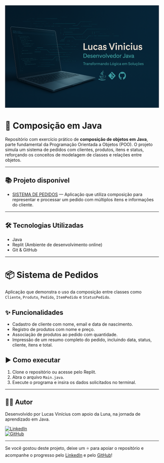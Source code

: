 ![Banner](https://github.com/LucVinicius-DEV/composicao-java/blob/main/banner.png)

# 🧱 Composição em Java

Repositório com exercício prático de **composição de objetos em Java**, parte fundamental da Programação Orientada a Objetos (POO). O projeto simula um sistema de pedidos com clientes, produtos, itens e status, reforçando os conceitos de modelagem de classes e relações entre objetos.

---

## 📚 Projeto disponível

- [SISTEMA DE PEDIDOS](./src) — Aplicação que utiliza composição para representar e processar um pedido com múltiplos itens e informações do cliente.

---

## 🛠️ Tecnologias Utilizadas

- Java
- Replit (Ambiente de desenvolvimento online)
- Git & GitHub

---

# 📦 Sistema de Pedidos

Aplicação que demonstra o uso da composição entre classes como `Cliente`, `Produto`, `Pedido`, `ItemPedido` e `StatusPedido`.

## ✨ Funcionalidades

- Cadastro de cliente com nome, email e data de nascimento.
- Registro de produtos com nome e preço.
- Associação de produtos ao pedido com quantidade.
- Impressão de um resumo completo do pedido, incluindo data, status, cliente, itens e total.

## ▶️ Como executar

1. Clone o repositório ou acesse pelo Replit.
2. Abra o arquivo `Main.java`.
3. Execute o programa e insira os dados solicitados no terminal.

---

## 👨‍💻 Autor

Desenvolvido por Lucas Vinícius com apoio da Luna, na jornada de aprendizado em Java.

[![LinkedIn](https://img.shields.io/badge/LinkedIn-Lucas%20Vinícius-blue?style=flat&logo=linkedin)](https://www.linkedin.com/in/lucas-vin%C3%ADcius-05b41a35b/)  
[![GitHub](https://img.shields.io/badge/GitHub-LucVinicius--DEV-black?style=flat&logo=github)](https://github.com/LucVinicius-DEV)

---

Se você gostou deste projeto, deixe um ⭐ para apoiar o repositório e acompanhe o progresso pelo [LinkedIn](https://www.linkedin.com/in/lucas-vin%C3%ADcius-05b41a35b/) e pelo [GitHub](https://github.com/LucVinicius-DEV)!
